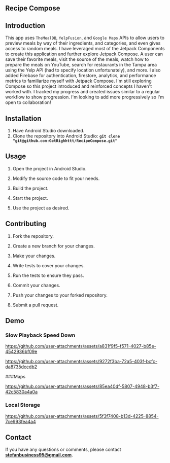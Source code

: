 ## **Recipe Compose**

## **Introduction**
This app uses `TheMealDB`, `YelpFusion`, and `Google Maps` APIs to allow users to preview meals by way of their ingredients, and categories, and even gives access to random meals. I have leveraged most of the Jetpack Components to create this application and further explore Jetpack Compose. A user can save their favorite meals, visit the source of the meals, watch how to prepare the meals on YouTube, search for restaurants in the Tampa area using the Yelp API (had to specify location unfortunately), and more. I also added Firebase for authentication, firestore, analytics, and performance metrics to familiarize myself with Jetpack Compose. I'm still exploring Compose so this project introduced and reinforced concepts I haven't worked with. I tracked my progress and created issues similar to a regular workflow to show progression. I'm looking to add more progressively so I'm open to collaboration!

## **Installation**
 
1. Have Android Studio downloaded.
2. Clone the repository into Android Studio: **`git clone "git@github.com:GetRighhttt/RecipeCompose.git"`**

## **Usage**

1. Open the project in Android Studio.

2. Modify the source code to fit your needs.

3. Build the project.

4. Start the project.

5. Use the project as desired.

## **Contributing**
1. Fork the repository.

2. Create a new branch for your changes.

3. Make your changes.

4. Write tests to cover your changes.

5. Run the tests to ensure they pass.

6. Commit your changes.

7. Push your changes to your forked repository.

8. Submit a pull request.

## **Demo**

### **Slow Playback Speed Down**

https://github.com/user-attachments/assets/a831f9f5-f571-4027-b85e-4542936bf09e

https://github.com/user-attachments/assets/9272f3ba-72a5-403f-bcfc-da8735dccdb2

###Maps

https://github.com/user-attachments/assets/85ea40df-5807-4948-b3f7-42c5830a4a0a

### Local Storage
https://github.com/user-attachments/assets/5f3f7408-b13d-4225-8854-7ce993fea4a4

## **Contact**

If you have any questions or comments, please contact **stefanbusiness95@gmail.com**.
